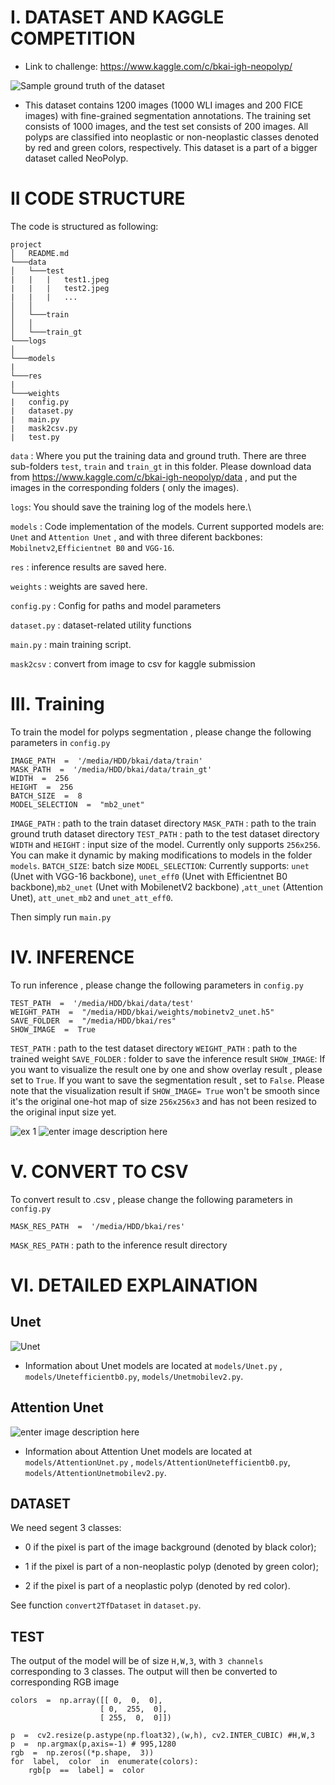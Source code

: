 # I. DATASET AND KAGGLE COMPETITION 
- Link to challenge: https://www.kaggle.com/c/bkai-igh-neopolyp/

![Sample ground truth of the dataset](https://production-media.paperswithcode.com/datasets/59a87a08-a2ae-4f94-8cd5-a8c4774f97f4.png)
-  This dataset contains 1200 images (1000 WLI images and 200 FICE images) with fine-grained segmentation annotations. The training set consists of 1000 images, and the test set consists of 200 images. All polyps are classified into neoplastic or non-neoplastic classes denoted by red and green colors, respectively. This dataset is a part of a bigger dataset called NeoPolyp.

# II CODE STRUCTURE 

The code is structured as following: 
```
project
│   README.md
└───data
│   └───test
|	|	|	test1.jpeg
|	|	|	test2.jpeg
|	|	|	...
│	│
│   └───train 
│	│
│   └───train_gt 
└───logs
│
└───models 
|
└───res 
|
└───weights
|	config.py
|	dataset.py
|	main.py
| 	mask2csv.py 
|	test.py	
```
`data` :  Where you put the training data and ground truth. There are three sub-folders `test`, `train` and `train_gt` in this folder. Please download data from https://www.kaggle.com/c/bkai-igh-neopolyp/data , and put the images in the corresponding folders ( only the images). 

`logs`: You should save the training log of the models here.\

`models` : Code implementation of the models. Current supported models are:  `Unet` and `Attention Unet` , and with three diferent backbones: `Mobilnetv2`,`Efficientnet B0` and  `VGG-16`.

`res` : inference results are saved here.

`weights` : weights are saved here.

`config.py` : Config for paths and model parameters 

`dataset.py` : dataset-related utility functions

`main.py` : main training script.

`mask2csv` : convert from image to csv for kaggle submission 

# III. Training 
To train the model for polyps segmentation , please change the following parameters in `config.py`
```
IMAGE_PATH  =  '/media/HDD/bkai/data/train'
MASK_PATH  =  '/media/HDD/bkai/data/train_gt'
WIDTH  =  256
HEIGHT  =  256
BATCH_SIZE  =  8
MODEL_SELECTION  =  "mb2_unet"
```
`IMAGE_PATH` : path to the train dataset directory
`MASK_PATH` : path to the train ground truth dataset directory
`TEST_PATH` : path to the test dataset directory
`WIDTH` and `HEIGHT` : input size of the model. Currently only supports `256x256`. You can make it dynamic by making modifications to models in the folder `models`.
`BATCH_SIZE`: batch size
`MODEL_SELECTION`: Currently supports: `unet` (Unet with VGG-16 backbone), `unet_eff0` (Unet with Efficientnet B0 backbone),`mb2_unet` (Unet with MobilenetV2 backbone)  ,`att_unet` (Attention Unet), `att_unet_mb2` and `unet_att_eff0`. 

Then simply run `main.py`

# IV. INFERENCE 

To run inference , please change the following parameters in `config.py`
```
TEST_PATH  =  '/media/HDD/bkai/data/test'
WEIGHT_PATH  =  "/media/HDD/bkai/weights/mobinetv2_unet.h5"
SAVE_FOLDER  =  "/media/HDD/bkai/res"
SHOW_IMAGE  =  True
```

`TEST_PATH` : path to the test dataset directory
`WEIGHT_PATH` : path to the trained weight 
`SAVE_FOLDER` : folder to save the inference result 
`SHOW_IMAGE`:  If you want to visualize the result one by one and show overlay result , please set to `True`. If you want to save the segmentation result , set to `False`. Please note that the visualization result if `SHOW_IMAGE= True` won't be smooth since it's the original one-hot map of size `256x256x3` and has not been resized to the original input size yet.

![ex 1](https://i.ibb.co/LxkR76J/ex1.png)
![enter image description here](https://i.ibb.co/ydkY10r/ex3.png)
# V. CONVERT TO CSV 
To convert result to .csv , please change the following parameters in `config.py`

```
MASK_RES_PATH  =  '/media/HDD/bkai/res'
```
`MASK_RES_PATH` : path to the inference result directory 

# VI. DETAILED EXPLAINATION 
## Unet 
![Unet](https://miro.medium.com/max/1838/1*f7YOaE4TWubwaFF7Z1fzNw.png)
- Information about Unet models are located at `models/Unet.py` , `models/Unetefficientb0.py`, `models/Unetmobilev2.py`.
## Attention Unet 

![enter image description here](https://miro.medium.com/max/1838/1*SAxlsyXAh4B76PhVjHlaBg.png) 
- Information about Attention Unet models are located at `models/AttentionUnet.py` , `models/AttentionUnetefficientb0.py`, `models/AttentionUnetmobilev2.py`.

## DATASET 
We need segent 3 classes:

+ 0 if the pixel is part of the image background (denoted by black color);

+ 1 if the pixel is part of a non-neoplastic polyp (denoted by green color);

+ 2 if the pixel is part of a neoplastic polyp (denoted by red color).

See function `convert2TfDataset` in `dataset.py`.


## TEST

The output of the model will be of size `H,W,3`, with `3 channels` corresponding to 3 classes. The output will then be converted to corresponding RGB image 
```
colors  =  np.array([[ 0,  0,  0],
					[ 0,  255,  0],
					[ 255,  0,  0]])

p  =  cv2.resize(p.astype(np.float32),(w,h), cv2.INTER_CUBIC) #H,W,3
p  =  np.argmax(p,axis=-1) # 995,1280
rgb  =  np.zeros((*p.shape,  3))
for  label,  color  in  enumerate(colors):
	rgb[p  ==  label] =  color
```
